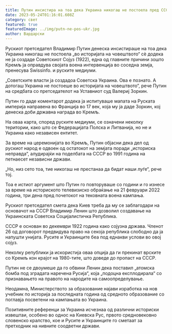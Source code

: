```yaml
---
title: Путин инсистира на тоа дека Украина никогаш не постоела пред СССР
date: 2023-05-24T01:16:01.608Z
category: свет
featured: true
featuredImage: ../img/putn-ne-pos-ukr.jpg
author: Вардарски
---
```

Рускиот претседател Владимир Путин денеска инсистираше на тоа дека Украина никогаш не постоела „во историјата на човештвото“ сè додека не ја создаде Советскиот Сојуз (1922), една од главните причини зошто Кремљ ја оправдува својата воена интервенција во соседна земја, пренесува Swissinfo. и руските медиуми.

„Советските власти ја создадоа Советска Украина. Ова е познато. А дотогаш Украина не постоеше во историјата на човештвото“, рече Путин на средбата со претседателот на Уставниот суд Валериј Зоркин.

Путин го даде коментарот додека ја испитуваше мапата на Руската империја направена во Франција во 17 век, која му ја даде Зоркин, кој денеска доби државна награда во Кремљ.

На оваа карта, според руските медиуми, се означени неколку територии, како што се Федерацијата Полска и Литванија, но не и Украина како независен ентитет.

За време на церемонијата во Кремљ, Путин објасни дека дел од рускиот народ е одвоен од остатокот на земјата поради „историска неправда“, алудирајќи на поделбата на СССР во 1991 година на петнаесет независни држави.

„Но, низ сето тоа, тие никогаш не престанаа да бидат наши луѓе“, рече тој.

Тоа е истиот аргумент што Путин го повторуваше со години и го изнесе за време на историското телевизиско обраќање на 21 февруари 2022 година, три дена пред почетокот на тековната воена кампања.

Рускиот претседател смета дека Киев треба да му се заблагодари на основачот на СССР Владимир Ленин што дозволил создавање на Украинската Советска Социјалистичка Република.

СССР е основан во декември 1922 година како сојузна држава. Членот 26 од договорот предвидува право на секоја република слободно да ја напушти унијата. Русите и Украинците беа под еднакви услови во овој сојуз.

Неколку републики ја искористија оваа опција да ги прекинат врските со Кремљ кон крајот на 1980-тите, што доведе до пропаст на СССР.

Путин не се двоумеше да го обвини Ленин дека поставил „атомска бомба под зградата наречена Русија“, која „подоцна експлодирала“ со признавањето на правото на народите на самоопределување.

Неодамна, Министерството за образование најави изработка на нов учебник по историја за последната година од средното образование со поглавја посветени на кампањата во Украина.

Позитивните референци за Украина исчезнаа од различни историски извештаи, особено во однос на Киевска Рус, првото средновековно словенско кралство, кое и Русите и Украинците го сметаат за претходник на нивните соодветни држави.